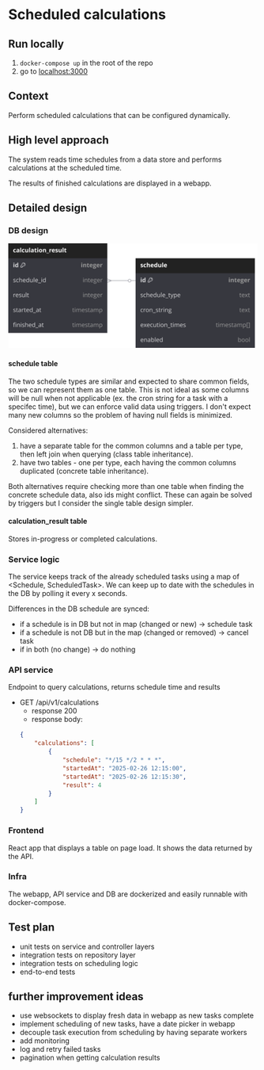 # Scheduled calculations

## Run locally
1. `docker-compose up` in the root of the repo
2. go to [localhost:3000](http://localhost:3000)

## Context
Perform scheduled calculations that can be configured dynamically.

## High level approach
The system reads time schedules from a data store and performs calculations at the scheduled time.

The results of finished calculations are displayed in a webapp.

## Detailed design

### DB design
![ERD](docs/ERD.svg)

#### schedule table
The two schedule types are similar and expected to share common fields, so we can represent them as one table. This is not ideal as some columns will be null when not applicable (ex. the cron string for a task with a specifec time), but we can enforce valid data using triggers. I don't expect many new columns so the problem of having null fields is minimized.

Considered alternatives:
1. have a separate table for the common columns and a table per type, then left join when querying (class table inheritance).
2. have two tables - one per type, each having the common columns duplicated (concrete table inheritance). 

Both alternatives require checking more than one table when finding the concrete schedule data, also ids might conflict. These can again be solved by triggers but I consider the single table design simpler.

#### calculation_result table
Stores in-progress or completed calculations.

### Service logic
The service keeps track of the already scheduled tasks using a map of <Schedule, ScheduledTask>.
We can keep up to date with the schedules in the DB by polling it every x seconds.

Differences in the DB schedule are synced:
- if a schedule is in DB but not in map (changed or new) -> schedule task
- if a schedule is not DB but in the map (changed or removed) -> cancel task
- if in both (no change) -> do nothing

### API service
Endpoint to query calculations, returns schedule time and results
- GET /api/v1/calculations
    - response 200
    - response body:
    ```json
    {
        "calculations": [
            {
                "schedule": "*/15 */2 * * *",
                "startedAt": "2025-02-26 12:15:00",
                "startedAt": "2025-02-26 12:15:30",
                "result": 4
            }
        ]
    }
    ```

### Frontend
React app that displays a table on page load. It shows the data returned by the API.

### Infra
The webapp, API service and DB are dockerized and easily runnable with docker-compose.

## Test plan
-  unit tests on service and controller layers
-  integration tests on repository layer
-  integration tests on scheduling logic
-  end-to-end tests

## further improvement ideas
- use websockets to display fresh data in webapp as new tasks complete
- implement scheduling of new tasks, have a date picker in webapp
- decouple task execution from scheduling by having separate workers
- add monitoring
- log and retry failed tasks
- pagination when getting calculation results
